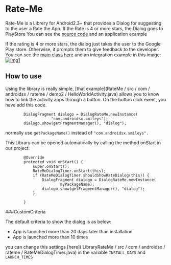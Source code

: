 Rate-Me
=======

Rate-Me is a Librery for Android2.3+ that provides a Dialog for suggesting to the user a Rate the App. If the Rate is 4 or more stars, the Dialog goes to PlayStore
You can see the [source code](https://github.com/androidsx/rate-me/blob/readme/LibraryRateMe/src/com/androidsx/rateme/DialogRateMe.java) and an application example 

If the rating is 4 or more stars, the dialog just takes the user to the Google Play store. Otherwise, it prompts them to give feedback to the developer.
You can see the [main class here](https://github.com/androidsx/rate-me/blob/readme/LibraryRateMe/src/com/androidsx/rateme/DialogRateMe.java) and an integration example in this image:
[![img1](https://raw.githubusercontent.com/androidsx/rate-me/master/images-readme/image.png)]()

## How to use

Using the library is really simple, [that example](RateMe / src / com / androidsx / rateme / demo2 / HelloWorldActivity.java)  allows you to know how to link the activity apps through a button.
On the button click event, you have add this code.

            DialogFragment dialogo = DialogRateMe.newInstance(
                        "com.androidsx.smileys");
            dialogo.show(getFragmentManager(), "dialog");
     
normally use `getPackageName()` instead of `"com.androidsx.smileys".`

This Library can be opened automatically by calling the method onStart in our project:

		    @Override
		    protected void onStart() {
		        super.onStart();
		        RateMeDialogTimer.onStart(this);
		        if (RateMeDialogTimer.shouldShowRateDialog(this)) {
		            DialogFragment dialogo = DialogRateMe.newInstance(
		                    myPackageName);
		            dialogo.show(getFragmentManager(), "dialog");
		        }
        
		    }			

###CustomCriteria

The default criteria to show the dialog is as below:

* App is launched more than 20 days later than installation.
* App is launched more than 10 times

you can change this settings [here]( LibraryRateMe / src / com / androidsx / rateme / RateMeDialogTimer.java) in the variable `INSTALL_DAYS` and `LAUNCH_TIMES`
